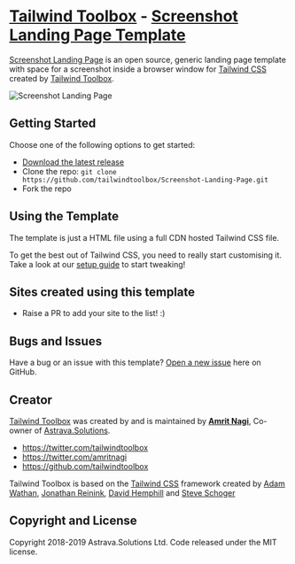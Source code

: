 # [Tailwind Toolbox](https://www.tailwindtoolbox.com/) - [Screenshot Landing Page Template](https://www.tailwindtoolbox.com/templates/screenshot-landing-page)

[Screenshot Landing Page](https://www.tailwindtoolbox.com/templates/screenshot-landing-page) is an open source, generic landing page template with space for a screenshot inside a browser window for [Tailwind CSS](https://tailwindcss.com/) created by [Tailwind Toolbox](https://www.tailwindtoolbox.com/).

![Screenshot Landing Page](https://www.tailwindtoolbox.com/templates/screenshot-landing-page.png)


## Getting Started

Choose one of the following options to get started:
* [Download the latest release](https://github.com/tailwindtoolbox/Screenshot-Landing-Page/archive/master.zip)
* Clone the repo: `git clone https://github.com/tailwindtoolbox/Screenshot-Landing-Page.git`
* Fork the repo

## Using the Template

The template is just a HTML file using a full CDN hosted Tailwind CSS file.

To get the best out of Tailwind CSS, you need to really start customising it.
Take a look at our [setup guide](https://www.tailwindtoolbox.com/setup) to start tweaking!

## Sites created using this template

* Raise a PR to add your site to the list! :)


## Bugs and Issues

Have a bug or an issue with this template? [Open a new issue](https://github.com/tailwindtoolbox/Screenshot-Landing-Page/issues/new) here on GitHub.

## Creator

[Tailwind Toolbox](https://www.tailwindtoolbox.com/) was created by and is maintained by **[Amrit Nagi](https://amritnagi.info/)**, Co-owner of [Astrava.Solutions](https://astrava.solutions).

* https://twitter.com/tailwindtoolbox
* https://twitter.com/amritnagi
* https://github.com/tailwindtoolbox

Tailwind Toolbox is based on the [Tailwind CSS](https://www.tailwindcss.com/) framework created by [Adam Wathan](https://twitter.com/adamwathan), [Jonathan Reinink](https://twitter.com/reinink), [David Hemphill](https://twitter.com/davidhemphill) and [Steve Schoger](https://twitter.com/steveschoger)




## Copyright and License

Copyright 2018-2019 Astrava.Solutions Ltd. Code released under the MIT license.
